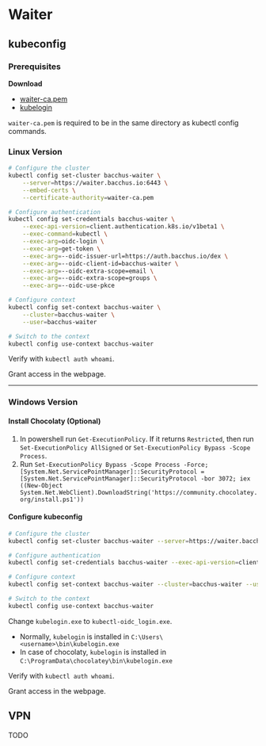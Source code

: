 # Waiter

## kubeconfig

### Prerequisites

**Download**

- [waiter-ca.pem](waiter-ca.pem)
- [kubelogin](https://github.com/int128/kubelogin)

`waiter-ca.pem` is required to be in the same directory as kubectl config commands.

### Linux Version

```bash
# Configure the cluster
kubectl config set-cluster bacchus-waiter \
    --server=https://waiter.bacchus.io:6443 \
    --embed-certs \
    --certificate-authority=waiter-ca.pem

# Configure authentication
kubectl config set-credentials bacchus-waiter \
    --exec-api-version=client.authentication.k8s.io/v1beta1 \
    --exec-command=kubectl \
    --exec-arg=oidc-login \
    --exec-arg=get-token \
    --exec-arg=--oidc-issuer-url=https://auth.bacchus.io/dex \
    --exec-arg=--oidc-client-id=bacchus-waiter \
    --exec-arg=--oidc-extra-scope=email \
    --exec-arg=--oidc-extra-scope=groups \
    --exec-arg=--oidc-use-pkce

# Configure context
kubectl config set-context bacchus-waiter \
    --cluster=bacchus-waiter \
    --user=bacchus-waiter

# Switch to the context
kubectl config use-context bacchus-waiter
```

Verify with `kubectl auth whoami`.

Grant access in the webpage.

---

### Windows Version

#### Install Chocolaty (Optional)

1. In powershell run `Get-ExecutionPolicy`. If it returns `Restricted`, then run `Set-ExecutionPolicy AllSigned` or `Set-ExecutionPolicy Bypass -Scope Process`.
2. Run `Set-ExecutionPolicy Bypass -Scope Process -Force; [System.Net.ServicePointManager]::SecurityProtocol = [System.Net.ServicePointManager]::SecurityProtocol -bor 3072; iex ((New-Object System.Net.WebClient).DownloadString('https://community.chocolatey.org/install.ps1'))`

#### Configure kubeconfig

```bash
# Configure the cluster
kubectl config set-cluster bacchus-waiter --server=https://waiter.bacchus.io:6443 --embed-certs --certificate-authority=waiter-ca.pem

# Configure authentication
kubectl config set-credentials bacchus-waiter --exec-api-version=client.authentication.k8s.io/v1beta1 --exec-command=kubectl --exec-arg=oidc-login --exec-arg=get-token --exec-arg=--oidc-issuer-url=https://auth.bacchus.io/dex --exec-arg=--oidc-client-id=bacchus-waiter --exec-arg=--oidc-extra-scope=email --exec-arg=--oidc-extra-scope=groups --exec-arg=--oidc-use-pkce

# Configure context
kubectl config set-context bacchus-waiter --cluster=bacchus-waiter --user=bacchus-waiter

# Switch to the context
kubectl config use-context bacchus-waiter
```

Change `kubelogin.exe` to `kubectl-oidc_login.exe`.

- Normally, `kubelogin` is installed in `C:\Users\<username>\bin\kubelogin.exe`
- In case of chocolaty, `kubelogin` is installed in `C:\ProgramData\chocolatey\bin\kubelogin.exe`

Verify with `kubectl auth whoami`.

Grant access in the webpage.

## VPN

TODO
